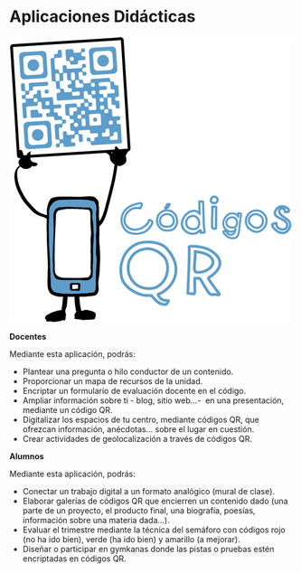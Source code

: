 # Aplicaciones Didácticas


![Imagen Códigos QRs](img/codigosqr.png "Cógidos QRs")


**Docentes**

Mediante esta aplicación, podrás:

*   Plantear una pregunta o hilo conductor de un contenido.
*   Proporcionar un mapa de recursos de la unidad.
*   Encriptar un formulario de evaluación docente en el código.
*   Ampliar información sobre ti - blog, sitio web...-  en una presentación, mediante un código QR.
*   Digitalizar los espacios de tu centro, mediante códigos QR, que ofrezcan información, anécdotas... sobre el lugar en cuestión.
*   Crear actividades de geolocalización a través de códigos QR.

**Alumnos**

Mediante esta aplicación, podrás:

*   Conectar un trabajo digital a un formato analógico (mural de clase).
*   Elaborar galerías de códigos QR que encierren un contenido dado (una parte de un proyecto, el producto final, una biografía, poesías, información sobre una materia dada...).
*   Evaluar el trimestre mediante la técnica del semáforo con códigos rojo (no ha ido bien), verde (ha ido bien) y amarillo (a mejorar).
*   Diseñar o participar en gymkanas donde las pistas o pruebas estén encriptadas en códigos QR.